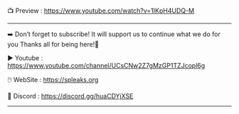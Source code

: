 📺 Preview : https://www.youtube.com/watch?v=1IKpH4UDQ-M

---------------------------------------------------------------------------------------------------------------------

➡️ Don’t forget to subscribe! It will support us to continue what we do for you Thanks all for being here!💜

▶️ Youtube : https://www.youtube.com/channel/UCsCNw2Z7gMzGP1TZJcopl6g

🖱️ WebSite : https://spleaks.org

💬 Discord : https://discord.gg/huaCDYjXSE

---------------------------------------------------------------------------------------------------------------------
